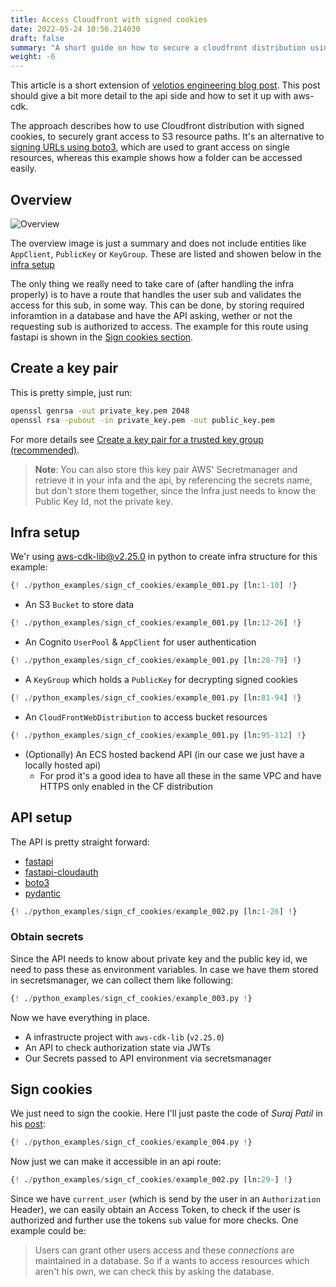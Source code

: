 ```yaml
---
title: Access Cloudfront with signed cookies
date: 2022-05-24 10:56.214030
draft: false
summary: "A short guide on how to secure a cloudfront distribution using signed cookies, based on CF's trusted key groups (including aws-cdk infra)."
weight: -6
---
```


This article is a short extension of 
[velotios engineering blog post](https://www.velotio.com/engineering-blog/s3-cloudfront-to-deliver-static-asset). 
This post should give a bit more detail to the api side and how to set it up with aws-cdk.

The approach describes how to use Cloudfront distribution with signed cookies, to securely grant access to S3 
resource paths. 
It's an alternative to 
[signing URLs using boto3](https://boto3.amazonaws.com/v1/documentation/api/latest/guide/s3-presigned-urls.html), 
which are used to grant access on single resources, whereas this example shows how a folder can be accessed easily.

## Overview

![Overview](/sign_cf_cookies.png)

The overview image is just a summary and does not include entities like `AppClient`, `PublicKey` or `KeyGroup`.
These are listed and showen below in the [infra setup](#infra-setup)

The only thing we really need to take care of (after handling the infra properly) is to have a route that handles the
user sub and validates the access for this sub, in some way. This can be done, by storing required inforamtion in a 
database and have the API asking, wether or not the requesting sub is authorized to access. The example for this route
using fastapi is shown in the [Sign cookies section](#sign-cookies). 

## Create a key pair

This is pretty simple, just run:

```bash
openssl genrsa -out private_key.pem 2048
openssl rsa -pubout -in private_key.pem -out public_key.pem
```

For more details see [Create a key pair for a trusted key group (recommended)](https://docs.aws.amazon.com/AmazonCloudFront/latest/DeveloperGuide/private-content-trusted-signers.html#create-key-pair-and-key-group).
> **Note**: You can also store this key pair AWS' Secretmanager and retrieve it in your infa and the api, by referencing 
> the secrets name, but don't store them together, since the Infra just needs to know the Public Key Id, 
> not the private key.   

## Infra setup

We'r using [aws-cdk-lib@v2.25.0](https://github.com/aws/aws-cdk) in python to create infra structure for this example:

````Python
{! ./python_examples/sign_cf_cookies/example_001.py [ln:1-10] !}
````

* An S3 `Bucket` to store data

````Python
{! ./python_examples/sign_cf_cookies/example_001.py [ln:12-26] !}
````

* An Cognito `UserPool` & `AppClient` for user authentication

````Python
{! ./python_examples/sign_cf_cookies/example_001.py [ln:28-79] !}
````

* A `KeyGroup` which holds a `PublicKey` for decrypting signed cookies

````Python
{! ./python_examples/sign_cf_cookies/example_001.py [ln:81-94] !}
````

* An `CloudFrontWebDistribution` to access bucket resources

````Python
{! ./python_examples/sign_cf_cookies/example_001.py [ln:95-112] !}
````

* (Optionally) An ECS hosted backend API (in our case we just have a locally hosted api)
  * For prod it's a good idea to have all these in the same VPC and have HTTPS only enabled in the CF distribution

## API setup

The API is pretty straight forward:
* [fastapi](https://github.com/tiangolo/fastapi)
* [fastapi-cloudauth](https://github.com/tokusumi/fastapi-cloudauth)
* [boto3](https://github.com/boto/boto3)
* [pydantic](https://pydantic-docs.helpmanual.io)

````Python
{! ./python_examples/sign_cf_cookies/example_002.py [ln:1-26] !}
````

### Obtain secrets

Since the API needs to know about private key and the public key id, we need to pass these as environment variables.
In case we have them stored in secretsmanager, we can collect them like following:
````Python
{! ./python_examples/sign_cf_cookies/example_003.py !}
````

Now we have everything in place.
* A infrastructe project with `aws-cdk-lib` (`v2.25.0`)
* An API to check authorization state via JWTs
* Our Secrets passed to API environment via secretsmanager

## Sign cookies

We just need to sign the cookie. Here I'll just paste the code of *Suraj Patil* in his 
[post](https://www.velotio.com/engineering-blog/s3-cloudfront-to-deliver-static-asset):

````Python
{! ./python_examples/sign_cf_cookies/example_004.py !}
````

Now just we can make it accessible in an api route:

````Python
{! ./python_examples/sign_cf_cookies/example_002.py [ln:29-] !}
````

Since we have `current_user` (which is send by the user in an `Authorization` Header), we can easily obtain an Access
Token, to check if the user is authorized and further use the tokens `sub` value for more checks. One example could be:

> Users can grant other users access and these *connections* are maintained in a database. So if a wants to access 
> resources which aren't his own, we can check this by asking the database.


